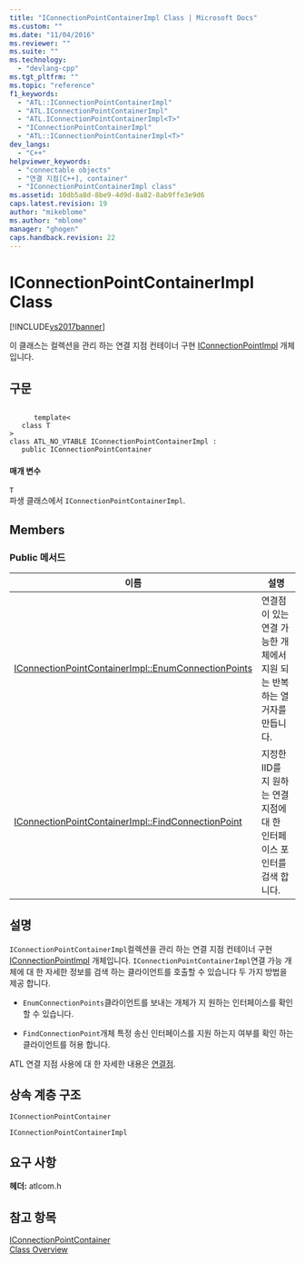 ```yaml
---
title: "IConnectionPointContainerImpl Class | Microsoft Docs"
ms.custom: ""
ms.date: "11/04/2016"
ms.reviewer: ""
ms.suite: ""
ms.technology: 
  - "devlang-cpp"
ms.tgt_pltfrm: ""
ms.topic: "reference"
f1_keywords: 
  - "ATL::IConnectionPointContainerImpl"
  - "ATL.IConnectionPointContainerImpl"
  - "ATL.IConnectionPointContainerImpl<T>"
  - "IConnectionPointContainerImpl"
  - "ATL::IConnectionPointContainerImpl<T>"
dev_langs: 
  - "C++"
helpviewer_keywords: 
  - "connectable objects"
  - "연결 지점[C++], container"
  - "IConnectionPointContainerImpl class"
ms.assetid: 10db5a8d-8be9-4d9d-8a82-8ab9ffe3e9d6
caps.latest.revision: 19
author: "mikeblome"
ms.author: "mblome"
manager: "ghogen"
caps.handback.revision: 22
---
```

# IConnectionPointContainerImpl Class
[!INCLUDE[vs2017banner](../../assembler/inline/includes/vs2017banner.md)]

이 클래스는 컬렉션을 관리 하는 연결 지점 컨테이너 구현  [IConnectionPointImpl](../../atl/reference/iconnectionpointimpl-class.md) 개체입니다.  
  
## 구문  
  
```  
  
      template<  
   class T   
>  
class ATL_NO_VTABLE IConnectionPointContainerImpl :   
   public IConnectionPointContainer  
```  
  
#### 매개 변수  
 `T`  
 파생 클래스에서 `IConnectionPointContainerImpl`.  
  
## Members  
  
### Public 메서드  
  
|이름|설명|  
|--------|--------|  
|[IConnectionPointContainerImpl::EnumConnectionPoints](../Topic/IConnectionPointContainerImpl::EnumConnectionPoints.md)|연결점이 있는 연결 가능한 개체에서 지원 되는 반복 하는 열거자를 만듭니다.|  
|[IConnectionPointContainerImpl::FindConnectionPoint](../Topic/IConnectionPointContainerImpl::FindConnectionPoint.md)|지정한 IID를 지 원하는 연결 지점에 대 한 인터페이스 포인터를 검색 합니다.|  
  
## 설명  
 `IConnectionPointContainerImpl`컬렉션을 관리 하는 연결 지점 컨테이너 구현  [IConnectionPointImpl](../../atl/reference/iconnectionpointimpl-class.md) 개체입니다.  `IConnectionPointContainerImpl`연결 가능 개체에 대 한 자세한 정보를 검색 하는 클라이언트를 호출할 수 있습니다 두 가지 방법을 제공 합니다.  
  
-   `EnumConnectionPoints`클라이언트를 보내는 개체가 지 원하는 인터페이스를 확인할 수 있습니다.  
  
-   `FindConnectionPoint`개체 특정 송신 인터페이스를 지원 하는지 여부를 확인 하는 클라이언트를 허용 합니다.  
  
 ATL 연결 지점 사용에 대 한 자세한 내용은  [연결점](../../atl/atl-connection-points.md).  
  
## 상속 계층 구조  
 `IConnectionPointContainer`  
  
 `IConnectionPointContainerImpl`  
  
## 요구 사항  
 **헤더:**  atlcom.h  
  
## 참고 항목  
 [IConnectionPointContainer](http://msdn.microsoft.com/library/windows/desktop/ms683857)   
 [Class Overview](../../atl/atl-class-overview.md)